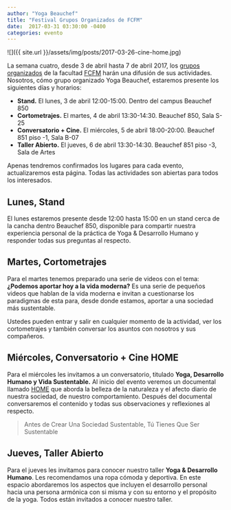 ```yaml
---
author: "Yoga Beauchef"
title: "Festival Grupos Organizados de FCFM"
date:  2017-03-31 03:30:00 -0400
categories: evento
---
```


![]({{ site.url }}/assets/img/posts/2017-03-26-cine-home.jpg)

La semana cuatro, desde 3 de abril hasta 7 de abril 2017, los [grupos organizados](http://escuela.ingenieria.uchile.cl/vida-estudiantil/127291/grupos-organizados) de la facultad [FCFM](http://fcfm.uchile.cl) harán una difusión de sus actividades. Nosotros, cómo grupo organizado Yoga Beauchef, estaremos presente los siguientes días y horarios:

- **Stand.** El lunes, 3 de abril 12:00-15:00. Dentro del campus Beauchef 850
- **Cortometrajes.** El martes, 4 de abril 13:30-14:30. Beauchef 850, Sala S-25
- **Conversatorio + Cine.** El miércoles, 5 de abril 18:00-20:00. Beauchef 851 piso -1, Sala B-07
- **Taller Abierto.** El jueves, 6 de abril 13:30-14:30. Beauchef 851 piso -3, Sala de Artes

Apenas tendremos confirmados los lugares para cada evento, actualizaremos esta página. Todas las actividades son abiertas para todos los interesados.

## Lunes, Stand

El lunes estaremos presente desde 12:00 hasta 15:00 en un stand cerca de la cancha dentro Beauchef 850, disponible para compartir nuestra experiencia personal de la práctica de Yoga & Desarrollo Humano y responder todas sus preguntas al respecto.

## Martes, Cortometrajes

Para el martes tenemos preparado una serie de videos con el tema: **¿Podemos aportar hoy a la vida moderna?** Es una serie de pequeños videos que hablan de la vida moderna e invitan a cuestionarse los paradigmas de esta para, desde donde estamos, aportar a una sociedad más sustentable.

Ustedes pueden entrar y salir en cualquier momento de la actividad, ver los cortometrajes y también conversar los asuntos con nosotros y sus compañeros.

## Miércoles, Conversatorio + Cine HOME

Para el miércoles les invitamos a un conversatorio, titulado **Yoga, Desarrollo Humano y Vida Sustentable.** Al inicio del evento veremos un documental llamado [HOME](https://es.wikipedia.org/wiki/Home_(documental)) que aborda la belleza de la naturaleza y el afecto diario de nuestra sociedad, de nuestro comportamiento. Después del documental conversaremos el contenido y todas sus observaciones y reflexiones al respecto.

> Antes de Crear Una Sociedad Sustentable,
> Tú Tienes Que Ser Sustentable

## Jueves, Taller Abierto

Para el jueves les invitamos para conocer nuestro taller **Yoga & Desarrollo Humano**. Les recomendamos una ropa cómoda y deportiva. En este espacio abordaremos los aspectos que incluyen el desarrollo personal hacia una persona armónica con si misma y con su entorno y el propósito de la yoga. Todos están invitados a conocer nuestro taller.
